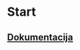 # Start #

<a href='http://code.google.com/p/vsite-emu/wiki/Dokumentacija'><h2>Dokumentacija</h2></a>